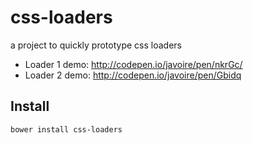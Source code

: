 # css-loaders

a project to quickly prototype css loaders

* Loader 1 demo: http://codepen.io/javoire/pen/nkrGc/
* Loader 2 demo: http://codepen.io/javoire/pen/Gbidq

## Install

```
bower install css-loaders
```
